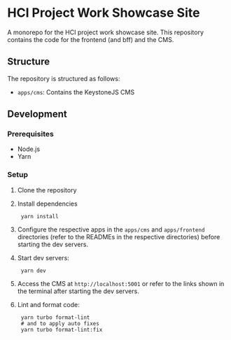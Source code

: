 # HCI Project Work Showcase Site
A monorepo for the HCI project work showcase site. This repository contains the code for the frontend (and bff) and the CMS.

## Structure
The repository is structured as follows:
- `apps/cms`: Contains the KeystoneJS CMS

## Development
### Prerequisites
- Node.js
- Yarn

### Setup
1. Clone the repository
2. Install dependencies

		yarn install

3. Configure the respective apps in the `apps/cms` and `apps/frontend` directories (refer to the READMEs in the respective directories) before starting the dev servers.
4. Start dev servers:

		yarn dev

5. Access the CMS at `http://localhost:5001` or refer to the links shown in the terminal after starting the dev servers.
6. Lint and format code:

		yarn turbo format-lint
		# and to apply auto fixes
		yarn turbo format-lint:fix